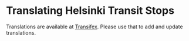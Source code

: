 Translating Helsinki Transit Stops
==================================

Translations are available at [Transifex][1]. Please use that to add and
update translations.

[1]: https://www.transifex.com/otsaloma/helsinki-transit-stops/
